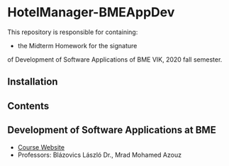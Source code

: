 # HotelManager-BMEAppDev
This repository is responsible for containing:

* the Midterm Homework for the signature

of Development of Software Applications of BME VIK, 2020 fall semester.

## Installation

## Contents

## Development of Software Applications at BME
* [Course Website](https://www.aut.bme.hu/Course/appdev)
* Professors: Blázovics László Dr., Mrad Mohamed Azouz
